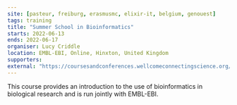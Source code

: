 ```yaml
---
site: [pasteur, freiburg, erasmusmc, elixir-it, belgium, genouest]
tags: training
title: "Summer School in Bioinformatics"
starts: 2022-06-13
ends: 2022-06-17
organiser: Lucy Criddle
location: EMBL-EBI, Online, Hinxton, United Kingdom
supporters:
external: "https://coursesandconferences.wellcomeconnectingscience.org/event/summer-school-in-bioinformatics-20220613/?utm_campaign=ssbi2022-summer-school-in-bioinformatics"
---
```


This course provides an introduction to the use of bioinformatics in biological research and is run jointly with EMBL-EBI. 
